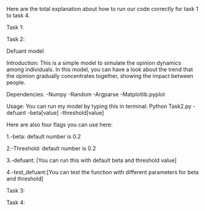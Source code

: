 Here are the total explanation about how to run our code correctly for task 1 to task 4.

Task 1:





Task 2:

Defuant model

Introduction:
This is a simple model to simulate the opinion dynamics among individuals. In this model, you can have a look about the trend that the opinion gradually concentrates together, showing the impact between people.

Dependencies:
-Numpy
-Random
-Argparse
-Matplotlib.pyplot

Usage:
You can run my model by typing this in terminal:
Python Task2.py -defuant -beta[value] -threshold[value]

Here are also four flags you can use here:

1.-beta: default number is 0.2 

2.-Threshold: default number is 0.2

3.-defuant: [You can run this with default beta and threshold value]

4.-test_defuant:[You can test the function with different parameters for beta and threshold]




Task 3:




Task 4:

















